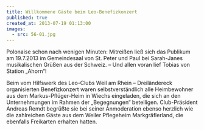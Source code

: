 ```yaml
---
title: Willkommene Gäste beim Leo-Benefizkonzert
published: true
created_at: 2013-07-19 01:13:00
images:
  - src: 56-01.jpg
---
```


Polonaise schon nach wenigen Minuten: Mitreißen ließ sich das Publikum am 19.7.2013 im Gemeindesaal von St. Peter und Paul bei Sarah-Janes musikalischen Grüßen aus der Schweiz. – Und allen voran lief Tobias von Station „Ahorn“!

Beim vom Hilfswerk des Leo-Clubs Weil am Rhein – Dreiländereck organisierten Benefizkonzert waren selbstverständlich alle Heimbewohner aus dem Markus-Pflüger-Heim in Wiechs eingeladen, die sich an den Unternehmungen im Rahmen der „Begegnungen“ beteiligen. Club-Präsident Andreas Remdt begrüßte sie bei seiner Anmoderation ebenso herzlich wie die zahlreichen Gäste aus dem Weiler Pflegeheim Markgräflerland, die ebenfalls Freikarten erhalten hatten.
